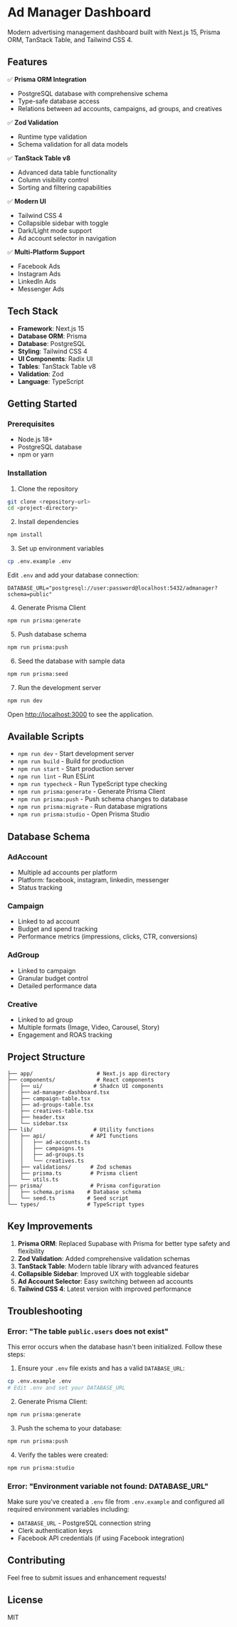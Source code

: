 # Ad Manager Dashboard

Modern advertising management dashboard built with Next.js 15, Prisma ORM, TanStack Table, and Tailwind CSS 4.

## Features

✅ **Prisma ORM Integration**
- PostgreSQL database with comprehensive schema
- Type-safe database access
- Relations between ad accounts, campaigns, ad groups, and creatives

✅ **Zod Validation**
- Runtime type validation
- Schema validation for all data models

✅ **TanStack Table v8**
- Advanced data table functionality
- Column visibility control
- Sorting and filtering capabilities

✅ **Modern UI**
- Tailwind CSS 4
- Collapsible sidebar with toggle
- Dark/Light mode support
- Ad account selector in navigation

✅ **Multi-Platform Support**
- Facebook Ads
- Instagram Ads
- LinkedIn Ads
- Messenger Ads

## Tech Stack

- **Framework**: Next.js 15
- **Database ORM**: Prisma
- **Database**: PostgreSQL
- **Styling**: Tailwind CSS 4
- **UI Components**: Radix UI
- **Tables**: TanStack Table v8
- **Validation**: Zod
- **Language**: TypeScript

## Getting Started

### Prerequisites

- Node.js 18+
- PostgreSQL database
- npm or yarn

### Installation

1. Clone the repository
```bash
git clone <repository-url>
cd <project-directory>
```

2. Install dependencies
```bash
npm install
```

3. Set up environment variables
```bash
cp .env.example .env
```

Edit `.env` and add your database connection:
```env
DATABASE_URL="postgresql://user:password@localhost:5432/admanager?schema=public"
```

4. Generate Prisma Client
```bash
npm run prisma:generate
```

5. Push database schema
```bash
npm run prisma:push
```

6. Seed the database with sample data
```bash
npm run prisma:seed
```

7. Run the development server
```bash
npm run dev
```

Open [http://localhost:3000](http://localhost:3000) to see the application.

## Available Scripts

- `npm run dev` - Start development server
- `npm run build` - Build for production
- `npm run start` - Start production server
- `npm run lint` - Run ESLint
- `npm run typecheck` - Run TypeScript type checking
- `npm run prisma:generate` - Generate Prisma Client
- `npm run prisma:push` - Push schema changes to database
- `npm run prisma:migrate` - Run database migrations
- `npm run prisma:studio` - Open Prisma Studio

## Database Schema

### AdAccount
- Multiple ad accounts per platform
- Platform: facebook, instagram, linkedin, messenger
- Status tracking

### Campaign
- Linked to ad account
- Budget and spend tracking
- Performance metrics (impressions, clicks, CTR, conversions)

### AdGroup
- Linked to campaign
- Granular budget control
- Detailed performance data

### Creative
- Linked to ad group
- Multiple formats (Image, Video, Carousel, Story)
- Engagement and ROAS tracking

## Project Structure

```
├── app/                    # Next.js app directory
├── components/             # React components
│   ├── ui/                # Shadcn UI components
│   ├── ad-manager-dashboard.tsx
│   ├── campaign-table.tsx
│   ├── ad-groups-table.tsx
│   ├── creatives-table.tsx
│   ├── header.tsx
│   └── sidebar.tsx
├── lib/                   # Utility functions
│   ├── api/              # API functions
│   │   ├── ad-accounts.ts
│   │   ├── campaigns.ts
│   │   ├── ad-groups.ts
│   │   └── creatives.ts
│   ├── validations/      # Zod schemas
│   ├── prisma.ts         # Prisma client
│   └── utils.ts
├── prisma/               # Prisma configuration
│   ├── schema.prisma    # Database schema
│   └── seed.ts          # Seed script
└── types/               # TypeScript types
```

## Key Improvements

1. **Prisma ORM**: Replaced Supabase with Prisma for better type safety and flexibility
2. **Zod Validation**: Added comprehensive validation schemas
3. **TanStack Table**: Modern table library with advanced features
4. **Collapsible Sidebar**: Improved UX with toggleable sidebar
5. **Ad Account Selector**: Easy switching between ad accounts
6. **Tailwind CSS 4**: Latest version with improved performance

## Troubleshooting

### Error: "The table `public.users` does not exist"

This error occurs when the database hasn't been initialized. Follow these steps:

1. Ensure your `.env` file exists and has a valid `DATABASE_URL`:
```bash
cp .env.example .env
# Edit .env and set your DATABASE_URL
```

2. Generate Prisma Client:
```bash
npm run prisma:generate
```

3. Push the schema to your database:
```bash
npm run prisma:push
```

4. Verify the tables were created:
```bash
npm run prisma:studio
```

### Error: "Environment variable not found: DATABASE_URL"

Make sure you've created a `.env` file from `.env.example` and configured all required environment variables including:
- `DATABASE_URL` - PostgreSQL connection string
- Clerk authentication keys
- Facebook API credentials (if using Facebook integration)

## Contributing

Feel free to submit issues and enhancement requests!

## License

MIT
